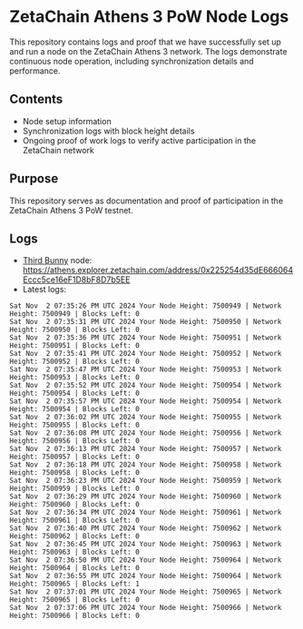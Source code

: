 # ZetaChain Athens 3 PoW Node Logs
This repository contains logs and proof that we have successfully set up and run a node on the ZetaChain Athens 3 network. The logs demonstrate continuous node operation, including synchronization details and performance.

## Contents
- Node setup information
- Synchronization logs with block height details
- Ongoing proof of work logs to verify active participation in the ZetaChain network

## Purpose
This repository serves as documentation and proof of participation in the ZetaChain Athens 3 PoW testnet.

## Logs

- [Third Bunny](https://thirdbunny.xyz/) node: https://athens.explorer.zetachain.com/address/0x225254d35dE666064Eccc5ce16eF1D8bF8D7b5EE
- Latest logs:
```
Sat Nov  2 07:35:26 PM UTC 2024 Your Node Height: 7500949 | Network Height: 7500949 | Blocks Left: 0
Sat Nov  2 07:35:31 PM UTC 2024 Your Node Height: 7500950 | Network Height: 7500950 | Blocks Left: 0
Sat Nov  2 07:35:36 PM UTC 2024 Your Node Height: 7500951 | Network Height: 7500951 | Blocks Left: 0
Sat Nov  2 07:35:41 PM UTC 2024 Your Node Height: 7500952 | Network Height: 7500952 | Blocks Left: 0
Sat Nov  2 07:35:47 PM UTC 2024 Your Node Height: 7500953 | Network Height: 7500953 | Blocks Left: 0
Sat Nov  2 07:35:52 PM UTC 2024 Your Node Height: 7500954 | Network Height: 7500954 | Blocks Left: 0
Sat Nov  2 07:35:57 PM UTC 2024 Your Node Height: 7500954 | Network Height: 7500954 | Blocks Left: 0
Sat Nov  2 07:36:02 PM UTC 2024 Your Node Height: 7500955 | Network Height: 7500955 | Blocks Left: 0
Sat Nov  2 07:36:08 PM UTC 2024 Your Node Height: 7500956 | Network Height: 7500956 | Blocks Left: 0
Sat Nov  2 07:36:13 PM UTC 2024 Your Node Height: 7500957 | Network Height: 7500957 | Blocks Left: 0
Sat Nov  2 07:36:18 PM UTC 2024 Your Node Height: 7500958 | Network Height: 7500958 | Blocks Left: 0
Sat Nov  2 07:36:23 PM UTC 2024 Your Node Height: 7500959 | Network Height: 7500959 | Blocks Left: 0
Sat Nov  2 07:36:29 PM UTC 2024 Your Node Height: 7500960 | Network Height: 7500960 | Blocks Left: 0
Sat Nov  2 07:36:34 PM UTC 2024 Your Node Height: 7500961 | Network Height: 7500961 | Blocks Left: 0
Sat Nov  2 07:36:40 PM UTC 2024 Your Node Height: 7500962 | Network Height: 7500962 | Blocks Left: 0
Sat Nov  2 07:36:45 PM UTC 2024 Your Node Height: 7500963 | Network Height: 7500963 | Blocks Left: 0
Sat Nov  2 07:36:50 PM UTC 2024 Your Node Height: 7500964 | Network Height: 7500964 | Blocks Left: 0
Sat Nov  2 07:36:55 PM UTC 2024 Your Node Height: 7500964 | Network Height: 7500965 | Blocks Left: 1
Sat Nov  2 07:37:01 PM UTC 2024 Your Node Height: 7500965 | Network Height: 7500965 | Blocks Left: 0
Sat Nov  2 07:37:06 PM UTC 2024 Your Node Height: 7500966 | Network Height: 7500966 | Blocks Left: 0
```
